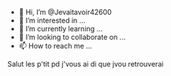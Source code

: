 - 👋 Hi, I’m @Jevaitavoir42600
- 👀 I’m interested in ...
- 🌱 I’m currently learning ...
- 💞️ I’m looking to collaborate on ...
- 📫 How to reach me ...

<!---
Jevaitavoir42600/Jevaitavoir42600 is a ✨ special ✨ repository because its `README.md` (this file) appears on your GitHub profile.
You can click the Preview link to take a look at your changes.
--->
Salut les p'tit pd j'vous ai di que jvou retrouverai
